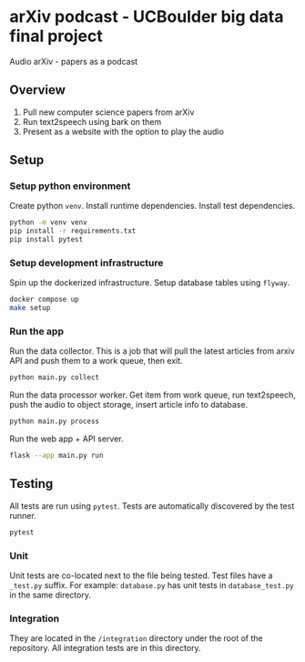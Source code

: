 # arXiv podcast - UCBoulder big data final project
Audio arXiv - papers as a podcast

<!-- toc -->

## Overview

1. Pull new computer science papers from arXiv
2. Run text2speech using bark on them
3. Present as a website with the option to play the audio

## Setup

### Setup python environment

Create python `venv`. Install runtime dependencies. Install test
dependencies.

```sh
python -m venv venv
pip install -r requirements.txt
pip install pytest
```

### Setup development infrastructure

Spin up the dockerized infrastructure. Setup database tables using `flyway`.

```sh
docker compose up
make setup
```

### Run the app

Run the data collector. This is a job that will pull the latest articles
from arxiv API and push them to a work queue, then exit.

```sh
python main.py collect
```

Run the data processor worker. Get item from work queue, run text2speech,
push the audio to object storage, insert article info to database.

```sh
python main.py process
```

Run the web app + API server.

```sh
flask --app main.py run
```

## Testing

All tests are run using `pytest`.
Tests are automatically discovered by the test runner.

```sh
pytest
```

### Unit

Unit tests are co-located next to the file being tested.
Test files have a `_test.py` suffix.
For example: `database.py` has unit tests in `database_test.py` in the
same directory.

### Integration

They are located in the `/integration` directory under the root of the
repository.
All integration tests are in this directory.
